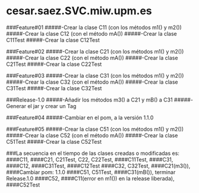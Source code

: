# cesar.saez.SVC.miw.upm.es

###Feature#01
#####-Crear la clase C11 (con los métodos m1() y m2())
#####-Crear la clase C12 (con el método mA())
#####-Crear la clase C11Test
#####-Crear la clase C12Test

###Feature#02
#####-Crear la clase C21 (con los métodos m1() y m2())
#####-Crear la clase C22 (con el método mA())
#####-Crear la clase C21Test
#####-Crear la clase C22Test

###Feature#03
#####-Crear la clase C31 (con los métodos m1() y m2())
#####-Crear la clase C32 (con el método mA())
#####-Crear la clase C31Test
#####-Crear la clase C32Test

###Release-1.0
#####-Añadir los métodos m3() a C21 y mB() a C31
#####-Generar el jar y crear un Tag

###Feature#04
#####-Cambiar en el pom, a la versión 1.1.0

###Feature#05
#####-Crear la clase C51 (con los métodos m1() y m2())
#####-Crear la clase C52 (con el método mA())
#####-Crear la clase C51Test
#####-Crear la clase C52Test


###La secuencia en el tiempo de las clases creadas o modificadas es:
####C11,
####C21, C21Test, C22, C22Test,
####C11Test,
####C31,
####C12,
####C31Test,
####C12Test
####C32, C32Test,
####C21(m3()),
####Cambiar pom: 1.1.0
####C51, C51Test,
####C31(mB()), terminar Release.1.0
####C52,
####C11(error en m1()) en la release liberada),
####C52Test
